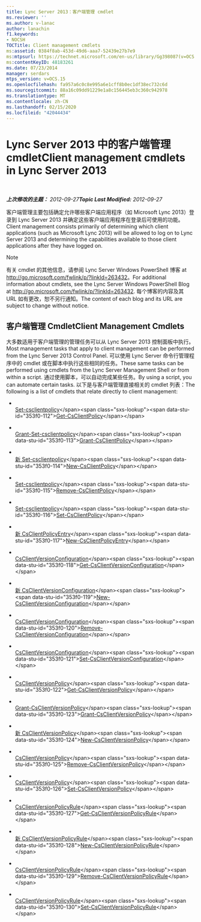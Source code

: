 ```yaml
---
title: Lync Server 2013：客户端管理 cmdlet
ms.reviewer: ''
ms.author: v-lanac
author: lanachin
f1.keywords:
- NOCSH
TOCTitle: Client management cmdlets
ms:assetid: 0384f8ab-453d-49d6-aaa7-52439e27b7e9
ms:mtpsurl: https://technet.microsoft.com/en-us/library/Gg398087(v=OCS.15)
ms:contentKeyID: 48183261
ms.date: 07/23/2014
manager: serdars
mtps_version: v=OCS.15
ms.openlocfilehash: fa957a6c0c8e995a6e1cff8b0ec1df38ec732c6d
ms.sourcegitcommit: 88a16c09dd91229e1a8c156445eb3c360c942978
ms.translationtype: MT
ms.contentlocale: zh-CN
ms.lasthandoff: 02/15/2020
ms.locfileid: "42044434"
---
```

<div data-xmlns="http://www.w3.org/1999/xhtml">

<div class="topic" data-xmlns="http://www.w3.org/1999/xhtml" data-msxsl="urn:schemas-microsoft-com:xslt" data-cs="http://msdn.microsoft.com/">

<div data-asp="http://msdn2.microsoft.com/asp">

# <a name="client-management-cmdlets-in-lync-server-2013"></a><span data-ttu-id="353f0-102">Lync Server 2013 中的客户端管理 cmdlet</span><span class="sxs-lookup"><span data-stu-id="353f0-102">Client management cmdlets in Lync Server 2013</span></span>

</div>

<div id="mainSection">

<div id="mainBody">

<span> </span>

<span data-ttu-id="353f0-103">_**上次修改的主题：** 2012-09-27_</span><span class="sxs-lookup"><span data-stu-id="353f0-103">_**Topic Last Modified:** 2012-09-27_</span></span>

<span data-ttu-id="353f0-104">客户端管理主要包括确定允许哪些客户端应用程序（如 Microsoft Lync 2013）登录到 Lync Server 2013 并确定这些客户端应用程序在登录后可使用的功能。</span><span class="sxs-lookup"><span data-stu-id="353f0-104">Client management consists primarily of determining which client applications (such as Microsoft Lync 2013) will be allowed to log on to Lync Server 2013 and determining the capabilities available to those client applications after they have logged on.</span></span>

<div>


> [!NOTE]
> <span data-ttu-id="353f0-105">有关 cmdlet 的其他信息，请参阅 Lync Server&nbsp;Windows PowerShell 博客 at <A href="http://go.microsoft.com/fwlink/p/?linkid=263432">http://go.microsoft.com/fwlink/p/?linkId=263432</A>。</span><span class="sxs-lookup"><span data-stu-id="353f0-105">For additional information about cmdlets, see the Lync Server&nbsp;Windows PowerShell Blog at <A href="http://go.microsoft.com/fwlink/p/?linkid=263432">http://go.microsoft.com/fwlink/p/?linkId=263432</A>.</span></span> <span data-ttu-id="353f0-106">每个博客的内容及其 URL 如有更改，恕不另行通知。</span><span class="sxs-lookup"><span data-stu-id="353f0-106">The content of each blog and its URL are subject to change without notice.</span></span>



</div>

<div>

## <a name="client-management-cmdlets"></a><span data-ttu-id="353f0-107">客户端管理 Cmdlet</span><span class="sxs-lookup"><span data-stu-id="353f0-107">Client Management Cmdlets</span></span>

<span data-ttu-id="353f0-108">大多数适用于客户端管理的管理任务可以从 Lync Server 2013 控制面板中执行。</span><span class="sxs-lookup"><span data-stu-id="353f0-108">Most management tasks that apply to client management can be performed from the Lync Server 2013 Control Panel.</span></span> <span data-ttu-id="353f0-109">可以使用 Lync Server 命令行管理程序中的 cmdlet 或在脚本中执行这些相同的任务。</span><span class="sxs-lookup"><span data-stu-id="353f0-109">These same tasks can be performed using cmdlets from the Lync Server Management Shell or from within a script.</span></span> <span data-ttu-id="353f0-110">通过使用脚本，可以自动完成某些任务。</span><span class="sxs-lookup"><span data-stu-id="353f0-110">By using a script, you can automate certain tasks.</span></span> <span data-ttu-id="353f0-111">以下是与客户端管理直接相关的 cmdlet 列表：</span><span class="sxs-lookup"><span data-stu-id="353f0-111">The following is a list of cmdlets that relate directly to client management:</span></span>

  - <span></span>  
    <span data-ttu-id="353f0-112">[Set-csclientpolicy](https://technet.microsoft.com/library/Gg398830(v=OCS.15))</span><span class="sxs-lookup"><span data-stu-id="353f0-112">[Get-CsClientPolicy](https://technet.microsoft.com/library/Gg398830(v=OCS.15))</span></span>

  - <span></span>  
    <span data-ttu-id="353f0-113">[Grant-Set-csclientpolicy](https://technet.microsoft.com/library/Gg412942(v=OCS.15))</span><span class="sxs-lookup"><span data-stu-id="353f0-113">[Grant-CsClientPolicy](https://technet.microsoft.com/library/Gg412942(v=OCS.15))</span></span>

  - <span></span>  
    <span data-ttu-id="353f0-114">[新 Set-csclientpolicy](https://technet.microsoft.com/library/Gg425949(v=OCS.15))</span><span class="sxs-lookup"><span data-stu-id="353f0-114">[New-CsClientPolicy](https://technet.microsoft.com/library/Gg425949(v=OCS.15))</span></span>

  - <span></span>  
    <span data-ttu-id="353f0-115">[Set-csclientpolicy](https://technet.microsoft.com/library/Gg425772(v=OCS.15))</span><span class="sxs-lookup"><span data-stu-id="353f0-115">[Remove-CsClientPolicy](https://technet.microsoft.com/library/Gg425772(v=OCS.15))</span></span>

  - <span></span>  
    <span data-ttu-id="353f0-116">[Set-csclientpolicy](https://technet.microsoft.com/library/Gg398300(v=OCS.15))</span><span class="sxs-lookup"><span data-stu-id="353f0-116">[Set-CsClientPolicy](https://technet.microsoft.com/library/Gg398300(v=OCS.15))</span></span>

<!-- end list -->

  - <span></span>  
    <span data-ttu-id="353f0-117">[新 CsClientPolicyEntry](https://technet.microsoft.com/library/Gg399046(v=OCS.15))</span><span class="sxs-lookup"><span data-stu-id="353f0-117">[New-CsClientPolicyEntry](https://technet.microsoft.com/library/Gg399046(v=OCS.15))</span></span>

<!-- end list -->

  - <span></span>  
    <span data-ttu-id="353f0-118">[CsClientVersionConfiguration](https://technet.microsoft.com/library/Gg399072(v=OCS.15))</span><span class="sxs-lookup"><span data-stu-id="353f0-118">[Get-CsClientVersionConfiguration](https://technet.microsoft.com/library/Gg399072(v=OCS.15))</span></span>

  - <span></span>  
    <span data-ttu-id="353f0-119">[新 CsClientVersionConfiguration](https://technet.microsoft.com/library/Gg399029(v=OCS.15))</span><span class="sxs-lookup"><span data-stu-id="353f0-119">[New-CsClientVersionConfiguration](https://technet.microsoft.com/library/Gg399029(v=OCS.15))</span></span>

  - <span></span>  
    <span data-ttu-id="353f0-120">[CsClientVersionConfiguration](https://technet.microsoft.com/library/Gg425925(v=OCS.15))</span><span class="sxs-lookup"><span data-stu-id="353f0-120">[Remove-CsClientVersionConfiguration](https://technet.microsoft.com/library/Gg425925(v=OCS.15))</span></span>

  - <span></span>  
    <span data-ttu-id="353f0-121">[CsClientVersionConfiguration](https://technet.microsoft.com/library/Gg398623(v=OCS.15))</span><span class="sxs-lookup"><span data-stu-id="353f0-121">[Set-CsClientVersionConfiguration](https://technet.microsoft.com/library/Gg398623(v=OCS.15))</span></span>

<!-- end list -->

  - <span></span>  
    <span data-ttu-id="353f0-122">[CsClientVersionPolicy](https://technet.microsoft.com/library/Gg398957(v=OCS.15))</span><span class="sxs-lookup"><span data-stu-id="353f0-122">[Get-CsClientVersionPolicy](https://technet.microsoft.com/library/Gg398957(v=OCS.15))</span></span>

  - <span></span>  
    <span data-ttu-id="353f0-123">[Grant-CsClientVersionPolicy](https://technet.microsoft.com/library/Gg412903(v=OCS.15))</span><span class="sxs-lookup"><span data-stu-id="353f0-123">[Grant-CsClientVersionPolicy](https://technet.microsoft.com/library/Gg412903(v=OCS.15))</span></span>

  - <span></span>  
    <span data-ttu-id="353f0-124">[新 CsClientVersionPolicy](https://technet.microsoft.com/library/Gg398709(v=OCS.15))</span><span class="sxs-lookup"><span data-stu-id="353f0-124">[New-CsClientVersionPolicy](https://technet.microsoft.com/library/Gg398709(v=OCS.15))</span></span>

  - <span></span>  
    <span data-ttu-id="353f0-125">[CsClientVersionPolicy](https://technet.microsoft.com/library/Gg425801(v=OCS.15))</span><span class="sxs-lookup"><span data-stu-id="353f0-125">[Remove-CsClientVersionPolicy](https://technet.microsoft.com/library/Gg425801(v=OCS.15))</span></span>

  - <span></span>  
    <span data-ttu-id="353f0-126">[CsClientVersionPolicy](https://technet.microsoft.com/library/Gg398876(v=OCS.15))</span><span class="sxs-lookup"><span data-stu-id="353f0-126">[Set-CsClientVersionPolicy](https://technet.microsoft.com/library/Gg398876(v=OCS.15))</span></span>

<!-- end list -->

  - <span></span>  
    <span data-ttu-id="353f0-127">[CsClientVersionPolicyRule](https://technet.microsoft.com/library/Gg413048(v=OCS.15))</span><span class="sxs-lookup"><span data-stu-id="353f0-127">[Get-CsClientVersionPolicyRule](https://technet.microsoft.com/library/Gg413048(v=OCS.15))</span></span>

  - <span></span>  
    <span data-ttu-id="353f0-128">[新 CsClientVersionPolicyRule](https://technet.microsoft.com/library/Gg398905(v=OCS.15))</span><span class="sxs-lookup"><span data-stu-id="353f0-128">[New-CsClientVersionPolicyRule](https://technet.microsoft.com/library/Gg398905(v=OCS.15))</span></span>

  - <span></span>  
    <span data-ttu-id="353f0-129">[CsClientVersionPolicyRule](https://technet.microsoft.com/library/Gg398541(v=OCS.15))</span><span class="sxs-lookup"><span data-stu-id="353f0-129">[Remove-CsClientVersionPolicyRule](https://technet.microsoft.com/library/Gg398541(v=OCS.15))</span></span>

  - <span></span>  
    <span data-ttu-id="353f0-130">[CsClientVersionPolicyRule](https://technet.microsoft.com/library/Gg425790(v=OCS.15))</span><span class="sxs-lookup"><span data-stu-id="353f0-130">[Set-CsClientVersionPolicyRule](https://technet.microsoft.com/library/Gg425790(v=OCS.15))</span></span>

</div>

</div>

<span> </span>

</div>

</div>

</div>

